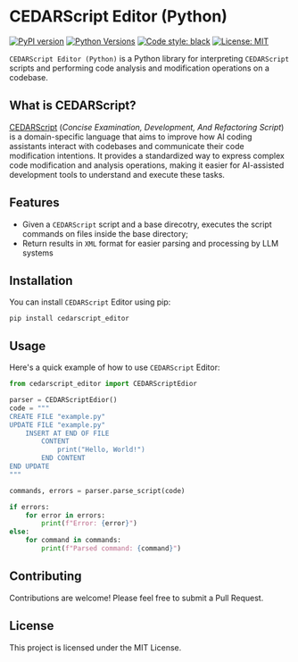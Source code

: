 # CEDARScript Editor (Python)

[![PyPI version](https://badge.fury.io/py/cedarscript-editor-python.svg)](https://pypi.org/project/cedarscript-editor/)
[![Python Versions](https://img.shields.io/pypi/pyversions/cedarscript-editor.svg)](https://pypi.org/project/cedarscript-editor/)
[![Code style: black](https://img.shields.io/badge/code%20style-black-000000.svg)](https://github.com/psf/black)
[![License: MIT](https://img.shields.io/badge/License-MIT-yellow.svg)](https://opensource.org/licenses/MIT)

`CEDARScript Editor (Python)` is a Python library for interpreting `CEDARScript` scripts and 
performing code analysis and modification operations on a codebase.

## What is CEDARScript?

[CEDARScript](https://github.com/CEDARScript/cedarscript-grammar#readme) (_Concise Examination, Development, And Refactoring Script_)
is a domain-specific language that aims to improve how AI coding assistants interact with codebases and communicate their code modification intentions.
It provides a standardized way to express complex code modification and analysis operations, making it easier for
AI-assisted development tools to understand and execute these tasks.

## Features

- Given a `CEDARScript` script and a base direcotry, executes the script commands on files inside the base directory;
- Return results in `XML` format for easier parsing and processing by LLM systems

## Installation

You can install `CEDARScript` Editor using pip:

```
pip install cedarscript_editor
```

## Usage

Here's a quick example of how to use `CEDARScript` Editor:

```python
from cedarscript_editor import CEDARScriptEdior

parser = CEDARScriptEdior()
code = """
CREATE FILE "example.py"
UPDATE FILE "example.py"
    INSERT AT END OF FILE
        CONTENT
            print("Hello, World!")
        END CONTENT
END UPDATE
"""

commands, errors = parser.parse_script(code)

if errors:
    for error in errors:
        print(f"Error: {error}")
else:
    for command in commands:
        print(f"Parsed command: {command}")
```

## Contributing

Contributions are welcome! Please feel free to submit a Pull Request.

## License

This project is licensed under the MIT License.
